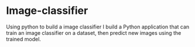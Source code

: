 # Image-classifier
Using python to build a image classifier
I build a Python application that can train an image classifier on a dataset, then predict new images using the trained model.
